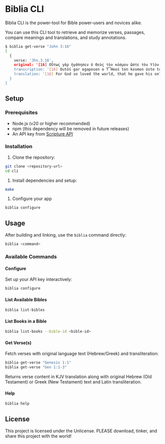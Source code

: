 # Biblia CLI

Biblia CLI is the power-tool for Bible power-users and novices alike.

You can use this CLI tool to retrieve and memorize verses, passages, compare meanings and translations, and study annotations.

```bash
$ biblia get-verse "John 3:16"
[
  {
    verse: 'Jhn.3.16',
    original: '[16] Οὕτως γὰρ ἠγάπησεν ὁ Θεὸς τὸν κόσμον ὥστε τὸν Υἱὸν αὐτοῦ τὸν μονογενῆ ἔδωκεν, ἵνα πᾶς ὁ πιστεύων εἰς αὐτὸν μὴ ἀπόληται, ἀλλ᾿ ἔχῃ ζωὴν αἰώνιον. \n',
    transcription: '[16] Outóś gar egapesen o T͡Heoś ton kosmon óste ton Uion autou ton monogene edóken, ina paś o pisteuón eiś auton me apoletai, all᾿ ek͡he zóen aiónion. \n',
    translation: '[16] For God so loved the world, that he gave his only begotten Son, that whosoever believeth in him should not perish, but have everlasting life. \n'
  }
]
```

## Setup

### Prerequisites

- Node.js (v20 or higher recommended)
- npm (this dependency will be removed in future releases)
- An API key from [Scripture API](https://scripture.api.bible)

### Installation

1. Clone the repository:
```bash
git clone <repository-url>
cd cli
```

1. Install dependencies and setup:
```bash
make
```

1. Configure your app
```bash
biblia configure
```

## Usage

After building and linking, use the `biblia` command directly:
```bash
biblia <command>
```

### Available Commands

#### Configure
Set up your API key interactively:
```bash
biblia configure
```

#### List Available Bibles
```bash
biblia list-bibles
```

#### List Books in a Bible
```bash
biblia list-books --bible-id <bible-id>
```

#### Get Verse(s)
Fetch verses with original language text (Hebrew/Greek) and transliteration:
```bash
biblia get-verse "Genesis 1:1"
biblia get-verse "Gen 1:1-3"
```

Returns verse content in KJV translation along with original Hebrew (Old Testament) or Greek (New Testament) text and Latin transliteration.

#### Help
```bash
biblia help
```

## License

This project is licensed under the Unlicense. PLEASE download, tinker, and share this project with the world!
